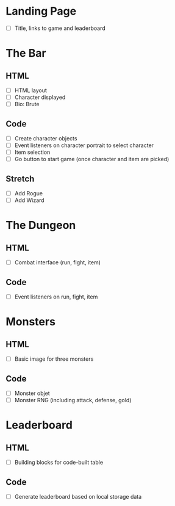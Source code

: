 # Landing Page
- [ ] Title, links to game and leaderboard

# The Bar
## HTML
- [ ] HTML layout
- [ ] Character displayed
- [ ] Bio: Brute
## Code
- [ ] Create character objects
- [ ] Event listeners on character portrait to select character
- [ ] Item selection
- [ ] Go button to start game (once character and item are picked)
## Stretch
- [ ] Add Rogue
- [ ] Add Wizard

# The Dungeon
## HTML
- [ ] Combat interface (run, fight, item)
## Code 
- [ ] Event listeners on run, fight, item

# Monsters
## HTML
- [ ] Basic image for three monsters
## Code
- [ ] Monster objet
- [ ] Monster RNG (including attack, defense, gold)

# Leaderboard
## HTML
- [ ] Building blocks for code-built table
## Code
- [ ] Generate leaderboard based on local storage data